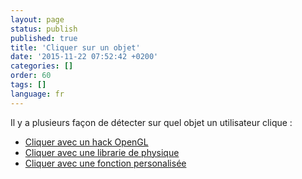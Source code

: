 ```yaml
---
layout: page
status: publish
published: true
title: 'Cliquer sur un objet'
date: '2015-11-22 07:52:42 +0200'
categories: []
order: 60
tags: []
language: fr
---
```

Il y a plusieurs façon de détecter sur quel objet un utilisateur clique :

* [Cliquer avec un hack OpenGL](picking-with-an-opengl-hack)
* [Cliquer avec une librarie de physique](picking-with-a-physics-library)
* [Cliquer avec une fonction personalisée](picking-with-custom-ray-obb-function)
